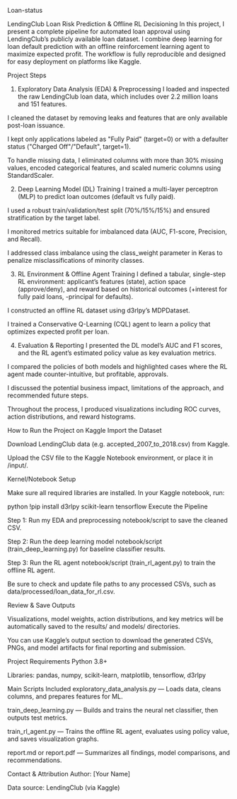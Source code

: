 Loan-status

LendingClub Loan Risk Prediction & Offline RL Decisioning
In this project, I present a complete pipeline for automated loan approval using LendingClub’s publicly available loan dataset. I combine deep learning for loan default prediction with an offline reinforcement learning agent to maximize expected profit. The workflow is fully reproducible and designed for easy deployment on platforms like Kaggle.

Project Steps
1. Exploratory Data Analysis (EDA) & Preprocessing
I loaded and inspected the raw LendingClub loan data, which includes over 2.2 million loans and 151 features.

I cleaned the dataset by removing leaks and features that are only available post-loan issuance.

I kept only applications labeled as "Fully Paid" (target=0) or with a defaulter status ("Charged Off"/"Default", target=1).

To handle missing data, I eliminated columns with more than 30% missing values, encoded categorical features, and scaled numeric columns using StandardScaler.

2. Deep Learning Model (DL) Training
I trained a multi-layer perceptron (MLP) to predict loan outcomes (default vs fully paid).

I used a robust train/validation/test split (70%/15%/15%) and ensured stratification by the target label.

I monitored metrics suitable for imbalanced data (AUC, F1-score, Precision, and Recall).

I addressed class imbalance using the class_weight parameter in Keras to penalize misclassifications of minority classes.

3. RL Environment & Offline Agent Training
I defined a tabular, single-step RL environment: applicant’s features (state), action space (approve/deny), and reward based on historical outcomes (+interest for fully paid loans, -principal for defaults).

I constructed an offline RL dataset using d3rlpy’s MDPDataset.

I trained a Conservative Q-Learning (CQL) agent to learn a policy that optimizes expected profit per loan.

4. Evaluation & Reporting
I presented the DL model’s AUC and F1 scores, and the RL agent’s estimated policy value as key evaluation metrics.

I compared the policies of both models and highlighted cases where the RL agent made counter-intuitive, but profitable, approvals.

I discussed the potential business impact, limitations of the approach, and recommended future steps.

Throughout the process, I produced visualizations including ROC curves, action distributions, and reward histograms.

How to Run the Project on Kaggle
Import the Dataset

Download LendingClub data (e.g. accepted_2007_to_2018.csv) from Kaggle.

Upload the CSV file to the Kaggle Notebook environment, or place it in /input/.

Kernel/Notebook Setup

Make sure all required libraries are installed. In your Kaggle notebook, run:

python
!pip install d3rlpy scikit-learn tensorflow
Execute the Pipeline

Step 1: Run my EDA and preprocessing notebook/script to save the cleaned CSV.

Step 2: Run the deep learning model notebook/script (train_deep_learning.py) for baseline classifier results.

Step 3: Run the RL agent notebook/script (train_rl_agent.py) to train the offline RL agent.

Be sure to check and update file paths to any processed CSVs, such as data/processed/loan_data_for_rl.csv.

Review & Save Outputs

Visualizations, model weights, action distributions, and key metrics will be automatically saved to the results/ and models/ directories.

You can use Kaggle’s output section to download the generated CSVs, PNGs, and model artifacts for final reporting and submission.

Project Requirements
Python 3.8+

Libraries: pandas, numpy, scikit-learn, matplotlib, tensorflow, d3rlpy

Main Scripts Included
exploratory_data_analysis.py — Loads data, cleans columns, and prepares features for ML.

train_deep_learning.py — Builds and trains the neural net classifier, then outputs test metrics.

train_rl_agent.py — Trains the offline RL agent, evaluates using policy value, and saves visualization graphs.

report.md or report.pdf — Summarizes all findings, model comparisons, and recommendations.

Contact & Attribution
Author: [Your Name]

Data source: LendingClub (via Kaggle)
